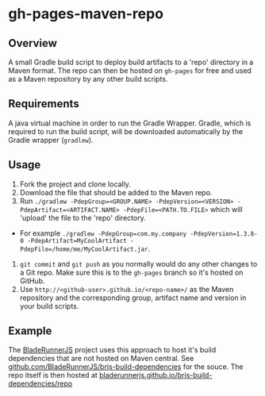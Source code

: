 # gh-pages-maven-repo

## Overview

A small Gradle build script to deploy build artifacts to a 'repo' directory in a Maven format. The repo can then be hosted on `gh-pages` for free and used as a Maven repository by any other build scripts.

## Requirements

A java virtual machine in order to run the Gradle Wrapper. Gradle, which is required to run the build script, will be downloaded automatically by the Gradle wrapper (`gradlew`).

## Usage

1. Fork the project and clone locally.
1. Download the file that should be added to the Maven repo.
1. Run `./gradlew -PdepGroup=<GROUP.NAME> -PdepVersion=<VERSION> -PdepArtifact=<ARTIFACT.NAME> -PdepFile=<PATH.TO.FILE>` which will 'upload' the file to the 'repo' directory.
  - For example `./gradlew -PdepGroup=com.my.company -PdepVersion=1.3.8-0 -PdepArtifact=MyCoolArtifact -PdepFile=/home/me/MyCoolArtifact.jar`.
1. `git commit` and `git push` as you normally would do any other changes to a Git repo. Make sure this is to the `gh-pages` branch so it's hosted on GitHub.
1. Use `http://<github-user>.github.io/<repo-name>/` as the Maven repository and the corresponding group, artifact name and version in your build scripts.

## Example

The [BladeRunnerJS](http://bladerunnerjs.org) project uses this approach to host it's build dependencies that are not hosted on Maven central. See [github.com/BladeRunnerJS/brjs-build-dependencies](http://github.com/BladeRunnerJS/brjs-build-dependencies) for the souce. The repo itself is then hosted at [bladerunnerjs.github.io/brjs-build-dependencies/repo](http://bladerunnerjs.github.io/brjs-build-dependencies/repo)